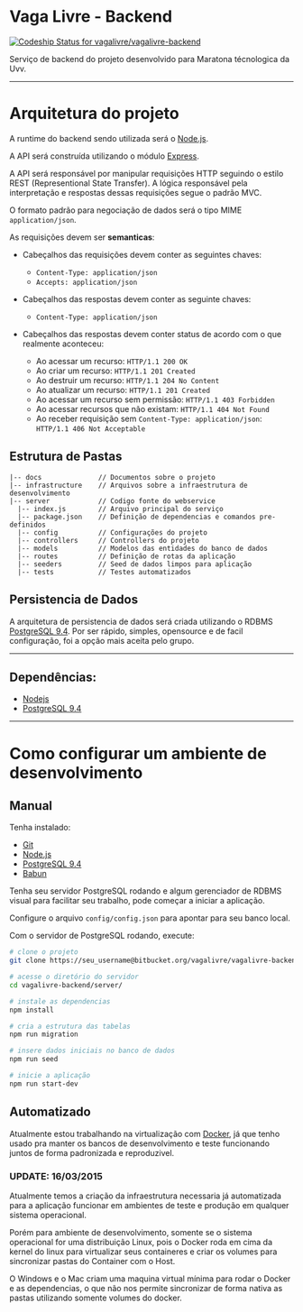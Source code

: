 # Vaga Livre - Backend

[ ![Codeship Status for vagalivre/vagalivre-backend](https://codeship.com/projects/5d7f0420-acf9-0133-9a6a-0a06bc138256/status?branch=master)](https://codeship.com/projects/131866)

Serviço de backend do projeto desenvolvido para Maratona técnologica da Uvv.

---

# Arquitetura do projeto

A runtime do backend sendo utilizada será o [Node.js](https://nodejs.org).

A API será construída utilizando o módulo [Express](https://expressjs.com).

A API será responsável por manipular requisições HTTP seguindo o estilo REST (Representional State Transfer). A lógica responsável pela interpretação e respostas dessas requisições segue o padrão MVC.

O formato padrão para negociação de dados será o tipo MIME `application/json`.

As requisições devem ser **semanticas**:

  - Cabeçalhos das requisições devem conter as seguintes chaves:
    - `Content-Type: application/json`
    - `Accepts: application/json`


  - Cabeçalhos das respostas devem conter as seguinte chaves:
    - `Content-Type: application/json`


  - Cabeçalhos das respostas devem conter status de acordo com o que realmente aconteceu:
    - Ao acessar um recurso: `HTTP/1.1 200 OK`
    - Ao criar um recurso: `HTTP/1.1 201 Created`
    - Ao destruir um recurso: `HTTP/1.1 204 No Content`
    - Ao atualizar um recurso: `HTTP/1.1 201 Created`
    - Ao acessar um recurso sem permissão: `HTTP/1.1 403 Forbidden`
    - Ao acessar recursos que não existam: `HTTP/1.1 404 Not Found`
    - Ao receber requisição sem `Content-Type: application/json`: `HTTP/1.1 406 Not Acceptable`

## Estrutura de Pastas

```
|-- docs              // Documentos sobre o projeto
|-- infrastructure    // Arquivos sobre a infraestrutura de desenvolvimento
|-- server            // Codigo fonte do webservice
  |-- index.js        // Arquivo principal do serviço
  |-- package.json    // Definição de dependencias e comandos pre-definidos
  |-- config          // Configurações do projeto
  |-- controllers     // Controllers do projeto
  |-- models          // Modelos das entidades do banco de dados
  |-- routes          // Definição de rotas da aplicação
  |-- seeders         // Seed de dados limpos para aplicação
  |-- tests           // Testes automatizados
```

## Persistencia de Dados

A arquitetura de persistencia de dados será criada utilizando o RDBMS [PostgreSQL 9.4](http://www.postgresql.org/). Por ser rápido, simples, opensource e de facil configuração, foi a opção mais aceita pelo grupo.

---
## Dependências:

 - [Nodejs](http://nodejs.org)
 - [PostgreSQL 9.4](http://postgresql.org)

---

# Como configurar um ambiente de desenvolvimento

## Manual

 Tenha instalado:
 - [Git](http://git-scm.com)
 - [Node.js](http://nodejs.org)
 - [PostgreSQL 9.4](http://www.postgresql.org/)
 - [Babun](http://babun.github.io)

Tenha seu servidor PostgreSQL rodando e algum gerenciador de RDBMS visual para facilitar seu trabalho, pode começar a iniciar a aplicação.

Configure o arquivo `config/config.json` para apontar para seu banco local.

Com o servidor de PostgreSQL rodando, execute:

```bash
# clone o projeto
git clone https://seu_username@bitbucket.org/vagalivre/vagalivre-backend.git

# acesse o diretório do servidor
cd vagalivre-backend/server/

# instale as dependencias
npm install

# cria a estrutura das tabelas
npm run migration

# insere dados iniciais no banco de dados
npm run seed

# inicie a aplicação
npm run start-dev
```

## Automatizado

Atualmente estou trabalhando na virtualização com [Docker](http://docker.com), já que tenho usado pra manter os bancos de desenvolvimento e teste funcionando juntos de forma padronizada e reproduzivel.

### UPDATE: 16/03/2015

Atualmente temos a criação da infraestrutura necessaria já automatizada para a aplicação funcionar em ambientes de teste e produção em qualquer sistema operacional.

Porém para ambiente de desenvolvimento, somente se o sistema operacional for uma distribuição Linux, pois o Docker roda em cima da kernel do linux para virtualizar seus containeres e criar os volumes para sincronizar pastas do Container com o Host.

O Windows e o Mac criam uma maquina virtual mínima para rodar o Docker e as dependencias, o que não nos permite sincronizar de forma nativa as pastas utilizando somente volumes do docker.

